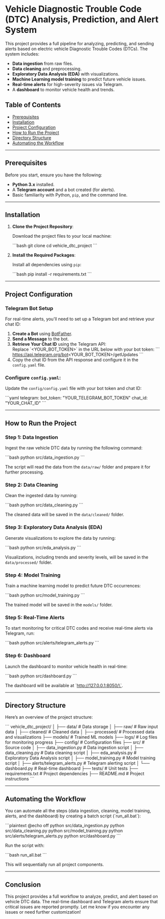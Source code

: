 
# Vehicle Diagnostic Trouble Code (DTC) Analysis, Prediction, and Alert System

This project provides a full pipeline for analyzing, predicting, and sending alerts based on electric vehicle Diagnostic Trouble Codes (DTCs). The system includes:
- **Data ingestion** from raw files.
- **Data cleaning** and preprocessing.
- **Exploratory Data Analysis (EDA)** with visualizations.
- **Machine Learning model training** to predict future vehicle issues.
- **Real-time alerts** for high-severity issues via Telegram.
- A **dashboard** to monitor vehicle health and trends.

## Table of Contents
- [Prerequisites](#prerequisites)
- [Installation](#installation)
- [Project Configuration](#project-configuration)
- [How to Run the Project](#how-to-run-the-project)
- [Directory Structure](#directory-structure)
- [Automating the Workflow](#automating-the-workflow)

---

## Prerequisites

Before you start, ensure you have the following:
- **Python 3.x** installed.
- A **Telegram account** and a bot created (for alerts).
- Basic familiarity with Python, `pip`, and the command line.

---

## Installation

1. **Clone the Project Repository**:

   Download the project files to your local machine:

   \`\`\`bash
   git clone <your-repository-url>
   cd vehicle_dtc_project
   \`\`\`

2. **Install the Required Packages**:

   Install all dependencies using `pip`:

   \`\`\`bash
   pip install -r requirements.txt
   \`\`\`

---

## Project Configuration

### Telegram Bot Setup

For real-time alerts, you'll need to set up a Telegram bot and retrieve your chat ID:

1. **Create a Bot** using [BotFather](https://t.me/BotFather).
2. **Send a Message** to the bot.
3. **Retrieve Your Chat ID** using the Telegram API:  
   Replace \`<YOUR_BOT_TOKEN>\` in the URL below with your bot token:
   \`\`\`
   https://api.telegram.org/bot<YOUR_BOT_TOKEN>/getUpdates
   \`\`\`
4. Copy the chat ID from the API response and configure it in the `config.yaml` file.

### Configure `config.yaml`:

Update the `config/config.yaml` file with your bot token and chat ID:

\`\`\`yaml
telegram:
  bot_token: "YOUR_TELEGRAM_BOT_TOKEN"
  chat_id: "YOUR_CHAT_ID"
\`\`\`

---

## How to Run the Project

### Step 1: Data Ingestion

Ingest the raw vehicle DTC data by running the following command:

\`\`\`bash
python src/data_ingestion.py
\`\`\`

The script will read the data from the `data/raw/` folder and prepare it for further processing.

### Step 2: Data Cleaning

Clean the ingested data by running:

\`\`\`bash
python src/data_cleaning.py
\`\`\`

The cleaned data will be saved in the `data/cleaned/` folder.

### Step 3: Exploratory Data Analysis (EDA)

Generate visualizations to explore the data by running:

\`\`\`bash
python src/eda_analysis.py
\`\`\`

Visualizations, including trends and severity levels, will be saved in the `data/processed/` folder.

### Step 4: Model Training

Train a machine learning model to predict future DTC occurrences:

\`\`\`bash
python src/model_training.py
\`\`\`

The trained model will be saved in the `models/` folder.

### Step 5: Real-Time Alerts

To start monitoring for critical DTC codes and receive real-time alerts via Telegram, run:

\`\`\`bash
python src/alerts/telegram_alerts.py
\`\`\`

### Step 6: Dashboard

Launch the dashboard to monitor vehicle health in real-time:

\`\`\`bash
python src/dashboard.py
\`\`\`

The dashboard will be available at \`http://127.0.0.1:8050/\`.

---

## Directory Structure

Here’s an overview of the project structure:

\`\`\`
vehicle_dtc_project/
│
├── data/                             # Data storage
│   ├── raw/                          # Raw input data
│   ├── cleaned/                      # Cleaned data
│   ├── processed/                    # Processed data and visualizations
├── models/                           # Trained ML models
├── logs/                             # Log files for monitoring progress
├── config/                           # Configuration files
├── src/                              # Source code
│   ├── data_ingestion.py             # Data ingestion script
│   ├── data_cleaning.py              # Data cleaning script
│   ├── eda_analysis.py               # Exploratory Data Analysis script
│   ├── model_training.py             # Model training script
│   ├── alerts/telegram_alerts.py      # Telegram alerting script
│   └── dashboard.py                  # Real-time dashboard
├── tests/                            # Unit tests
├── requirements.txt                  # Project dependencies
├── README.md                         # Project instructions
\`\`\`

---

## Automating the Workflow

You can automate all the steps (data ingestion, cleaning, model training, alerts, and the dashboard) by creating a batch script (\`run_all.bat\`):

\`\`\`plaintext
@echo off
python src/data_ingestion.py
python src/data_cleaning.py
python src/model_training.py
python src/alerts/telegram_alerts.py
python src/dashboard.py
\`\`\`

Run the script with:

\`\`\`bash
run_all.bat
\`\`\`

This will sequentially run all project components.

---

## Conclusion

This project provides a full workflow to analyze, predict, and alert based on vehicle DTC data. The real-time dashboard and Telegram alerts ensure that critical issues are reported promptly. Let me know if you encounter any issues or need further customization!
